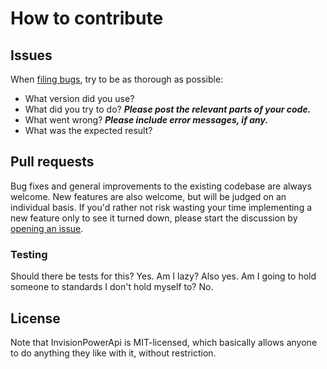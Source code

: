 # How to contribute


## Issues

When [filing bugs](https://github.com/cjrasmussen/InvisionPowerApi/issues/new),
try to be as thorough as possible:
* What version did you use?
* What did you try to do? ***Please post the relevant parts of your code.***
* What went wrong? ***Please include error messages, if any.***
* What was the expected result?


## Pull requests

Bug fixes and general improvements to the existing codebase are always welcome.
New features are also welcome, but will be judged on an individual basis. If
you'd rather not risk wasting your time implementing a new feature only to see
it turned down, please start the discussion by
[opening an issue](https://github.com/cjrasmussen/InvisionPowerApi/issues/new).


### Testing

Should there be tests for this?  Yes.  Am I lazy?  Also yes.  Am I going to hold 
someone to standards I don't hold myself to?  No.


## License

Note that InvisionPowerApi is MIT-licensed, which basically allows anyone to do
anything they like with it, without restriction.